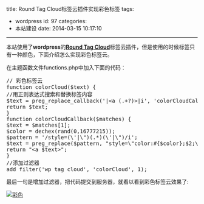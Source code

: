 title: Round Tag Cloud标签云插件实现彩色标签
tags:
  - wordpress
id: 97
categories:
  - 本站建设
date: 2014-03-15 10:17:10
---

本站使用了**wordpress**的[**Round Tag Cloud**](http://suhanto.net/rounded-tag-cloud-widget-wordpress/)标签云插件，但是使用的时候标签只有一种颜色，下面介绍怎么实现彩色标签云。

在主题函数文件functions.php中加入下面的代码：
<pre class="font-size:15 line-height:19 lang:php decode:true ">// 彩色标签云
function colorCloud($text) {
//用正则表达式搜索和替换标签内容
$text = preg_replace_callback('|&lt;a (.+?)&gt;|i', 'colorCloudCallback', $text);
return $text;
}
function colorCloudCallback($matches) {
$text = $matches[1];
$color = dechex(rand(0,16777215));
$pattern = '/style=(\'|\")(.*)(\'|\")/i';
$text = preg_replace($pattern, "style=\"color:#{$color};$2;\"", $text);
return "&lt;a $text&gt;";
}
//添加过滤器
add_filter('wp_tag_cloud', 'colorCloud', 1);</pre>
最后一句是增加过滤器，把代码提交到服务器，就看以看到彩色标签云效果了:

[![彩色](http://yunuschan.com/wp-content/uploads/2014/03/png9)](http://yunuschan.com/wp-content/uploads/2014/03/png9)